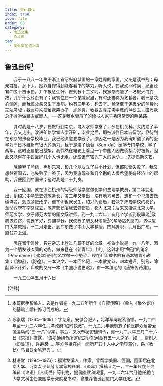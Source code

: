 ```yaml
---
title: 鲁迅自传
index: true
icon: file
order: 68
category:
  - 鲁迅文集
  - 杂文集
tag:  
  - 集外集拾遗补编
---
```


## 鲁迅自传[^①]

　　我于一八八一年生于浙江省绍兴府城里的一家姓周的家里。父亲是读书的；母亲姓鲁，乡下人，她以自修得到能够看书的学力。听人说，在我幼小时候，家里还有四五十亩水田，并不很愁生计。但到我十三岁时，我家忽而遭了一场很大的变故，几乎什么也没有了；我寄住在一个亲戚家里，有时还被称为乞食者。我于是决心回家，而我底父亲又生了重病，约有三年多，死去了。我渐至于连极少的学费也无法可想；我底母亲便给我筹办了一点旅费，教我去寻无需学费的学校去，因为我总不肯学做幕友或商人，──这是我乡衰落了的读书人家子弟所常走的两条路。

　　其时我是十八岁，便旅行到南京，考入水师学堂了，分在机关科。大约过了半年，我又走出，改进矿路学堂去学开矿，毕业之后，即被派往日本去留学。但待到在东京的豫备学校毕业，我已经决意要学医了。原因之一是因为我确知道了新的医学对于日本维新有很大的助力。我于是进了仙台（Sen-dai）医学专门学校，学了两年。这时正值俄日战争，我偶然在电影上看见一个中国人因做侦探而将被斩，因此又觉得在中国医好几个人也无用，还应该有较为广大的运动……先提倡新文艺。

　　我便弃了学籍，再到东京，和几个朋友立了些小计划，但都陆续失败了。我又想往德国去，也失败了。终于，因为我底母亲和几个别的人很希望我有经济上的帮助，我便回到中国来；这时我是二十九岁。

　　我一回国，就在浙江杭州的两级师范学堂做化学和生理学教员，第二年就走出，到绍兴中学堂去做教务长，第三年又走出，没有地方可去，想在一个书店去做编译员，到底被拒绝了。但革命也就发生，绍兴光复后，我做了师范学校的校长。革命政府在南京成立，教育部长招我去做部员，移入北京；后来又兼做北京大学，师范大学，女子师范大学的国文系讲师。到一九二六年，有几个学者到段祺瑞[^②]政府去告密，说我不好，要捕拿我，我便因了朋友林语堂[^③]的帮助逃到厦门，去做厦门大学教授，十二月走出，到广东做了中山大学教授，四月辞职，九月出广东，一直住在上海。

　　我在留学时候，只在杂志上登过几篇不好的文章。初做小说是一九一八年，因为一个朋友钱玄同的劝告，做来登在《新青年》上的。这时才用“鲁迅”的笔名（Pen-name）；也常用别的名字做一点短论。现在汇印成书的有两本短篇小说集：《呐喊》，《彷徨》。一本论文，一本回忆记，一本散文诗，四本短评。别的，除翻译不计外，印成的又有一本《中国小说史略》，和一本编定的《唐宋传奇集》。

　　一九三〇年五月十六日

【注释】

[^①]:本篇据手稿编入。它是作者在一九二五年所作《自叙传略》（收入《集外集》）的基础上增补修订而成的。

[^②]:段祺瑞（1864─1936）：字芝泉，安徽合肥人，北洋军阀皖系首领。一九二四年至一九二六年任北洋政府“临时执政”。一九二六年他制造了镇压群众反帝爱国运动的“三·一八”惨案。事后，又发布秘密通缉令，据一九二六年三月二十六日《京报》披露，“该项通缉令所罗织之罪犯闻竟有五十人之多，如……周树人（即鲁迅）、许寿裳……等均包括在内，闻所开五十人中之学界部分，系（教长）马君武亲笔开列”。

[^③]:林语堂（1894─1976）：福建龙溪人，作家。曾留学美国、德国，回国后在北京大学、北京女子师范大学等校任教。《语丝》撰稿人之一。三十年代在上海编辑《论语》《人间世》等刊物，提倡幽默和闲适。一九二六年六月他任厦门大学文科主任兼国学研究院秘书时，曾推荐鲁迅到厦门大学任教。
